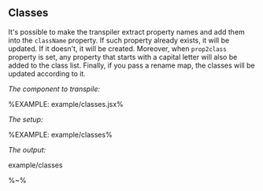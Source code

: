 ## Classes

It's possible to make the transpiler extract property names and add them into the `className` property. If such property already exists, it will be updated. If it doesn't, it will be created. Moreover, when `prop2class` property is set, any property that starts with a capital letter will also be added to the class list. Finally, if you pass a rename map, the classes will be updated according to it.

_The component to transpile:_

%EXAMPLE: example/classes.jsx%

_The setup:_

%EXAMPLE: example/classes%

_The output:_

<fork lang="js">example/classes</fork>

%~%